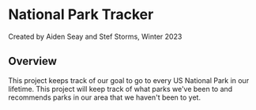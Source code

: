 # National Park Tracker
Created by Aiden Seay and Stef Storms, Winter 2023

## Overview
This project keeps track of our goal to go to every US National Park in our lifetime. This project will keep track of what parks we've been to
and recommends parks in our area that we haven't been to yet.
